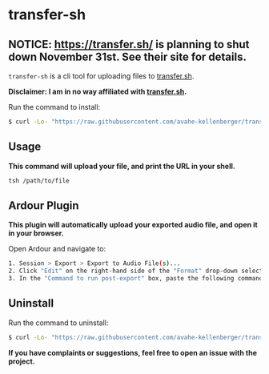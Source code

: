 # transfer-sh

## NOTICE: https://transfer.sh/ is planning to shut down November 31st. See their site for details.

`transfer-sh` is a cli tool for uploading files to [transfer.sh]("https://transfer.sh").

**Disclaimer: I am in no way affiliated with [transfer.sh]("https://transfer.sh").**

Run the command to install:

```sh
$ curl -Lo- "https://raw.githubusercontent.com/avahe-kellenberger/transfer-sh/master/install.sh" | sudo bash
```

## Usage

**This command will upload your file, and print the URL in your shell.**

```sh
tsh /path/to/file
```

## Ardour Plugin
**This plugin will automatically upload your exported audio file, and open it in your browser.**

Open Ardour and navigate to:
```sh
1. Session > Export > Export to Audio File(s)...
2. Click "Edit" on the right-hand side of the "Format" drop-down selector
3. In the "Command to run post-export" box, paste the following command: tsh-ardour %f
```

## Uninstall
Run the command to uninstall:
```sh
$ curl -Lo- "https://raw.githubusercontent.com/avahe-kellenberger/transfer-sh/master/uninstall.sh" | sudo bash
```

**If you have complaints or suggestions, feel free to open an issue with the project.**
